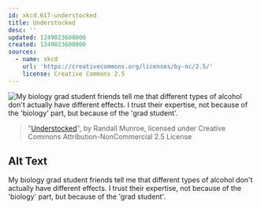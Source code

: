 ```yaml
---
id: xkcd.617-understocked
title: Understocked
desc: ''
updated: 1249023600000
created: 1249023600000
sources:
  - name: xkcd
    url: 'https://creativecommons.org/licenses/by-nc/2.5/'
    license: Creative Commons 2.5
---
```

![My biology grad student friends tell me that different types of alcohol don't actually have different effects. I trust their expertise, not because of the 'biology' part, but because of the 'grad student'.](https://imgs.xkcd.com/comics/understocked.png)
> "[Understocked](https://xkcd.com/617/)", by Randall Munroe, licensed under Creative Commons Attribution-NonCommercial 2.5 License

## Alt Text
My biology grad student friends tell me that different types of alcohol don't actually have different effects. I trust their expertise, not because of the 'biology' part, but because of the 'grad student'.
